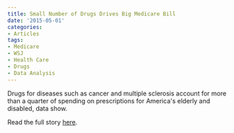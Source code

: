 ```yaml
---
title: Small Number of Drugs Drives Big Medicare Bill
date: '2015-05-01'
categories:
- Articles
tags:
- Medicare
- WSJ
- Health Care
- Drugs
- Data Analysis
---
```

Drugs for diseases such as cancer and multiple sclerosis account for more than a quarter of spending on prescriptions for America's elderly and disabled, data show.

Read the full story [here](http://www.wsj.com/articles/medicare-releases-detailed-look-at-prescription-drug-spending-1430426438).